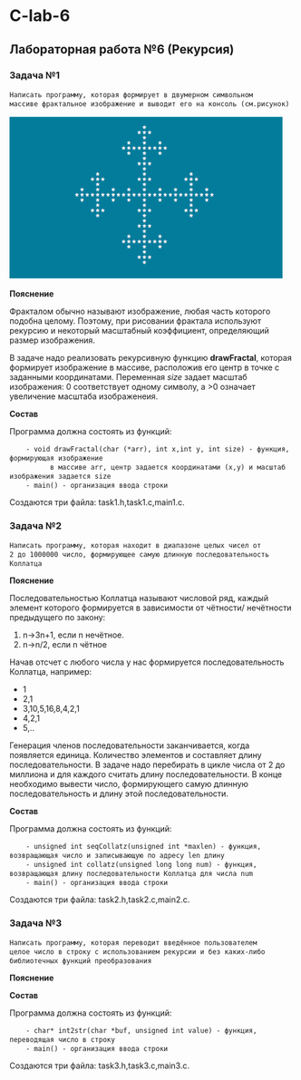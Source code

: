 # C-lab-6

## Лабораторная работа №6 (Рекурсия)

### Задача №1

```
Написать программу, которая формирует в двумерном символьном
массиве фрактальное изображение и выводит его на консоль (см.рисунок)
```

![Фрактал](./fractal.PNG)

**Пояснение**

Фракталом обычно называют изображение, любая часть которого подобна целому. Поэтому, при рисовании фрактала используют рекурсию и некоторый масштабный коэффициент, определяющий размер изображения.

В задаче надо реализовать рекурсивную функцию **drawFractal**, которая формирует изображение в массиве,
расположив его центр в точке с заданными координатами. Переменная *size* задает масштаб изображения: 0 соответствует
одному символу, а >0 означает увеличение масштаба изображенеия.

**Состав**

Программа должна состоять из функций:

```
    - void drawFractal(char (*arr), int x,int y, int size) - функция, формирующая изображение
          в массиве arr, центр задается координатами (x,y) и масштаб изображения задается size 
    - main() - организация ввода строки
```

Создаются три файла: task1.h,task1.c,main1.c.

### Задача №2

```
Написать программу, которая находит в диапазоне целых чисел от
2 до 1000000 число, формирующее самую длинную последовательность Коллатца
```

**Пояснение**

Последовательностью Коллатца называют числовой ряд, каждый элемент которого формируется в зависимости от чётности/ нечётности предыдущего по закону:

1. n→3n+1, если n нечётное.
2. n→n/2, если n чётное

Начав отсчет с любого числа у нас формируется последовательность Коллатца, например:

- 1
- 2,1
- 3,10,5,16,8,4,2,1
- 4,2,1
- 5,..

Генерация членов последовательности заканчивается, когда появляется единица. Количество элементов и составляет длину
последовательности. В задаче надо перебирать в цикле числа от 2 до миллиона и для каждого считать длину последовательности.
В конце необходимо вывести число, формирующего самую длинную последовательность и длину этой последовательности.

**Состав**

Программа должна состоять из функций:

```
    - unsigned int seqCollatz(unsigned int *maxlen) - функция, возвращающая число и записывающую по адресу len длину 
    - unsigned int collatz(unsigned long long num) - функция, возвращающая длину последовательности Коллатца для числа num
    - main() - организация ввода строки
```

Создаются три файла: task2.h,task2.c,main2.c.

### Задача №3

```
Написать программу, которая переводит введённое пользователем
целое число в строку с использованием рекурсии и без каких-либо
библиотечных функций преобразования
```

**Пояснение**


**Состав**

Программа должна состоять из функций:

```
    - char* int2str(char *buf, unsigned int value) - функция, переводящая число в строку 
    - main() - организация ввода строки
```

Создаются три файла: task3.h,task3.c,main3.c.


